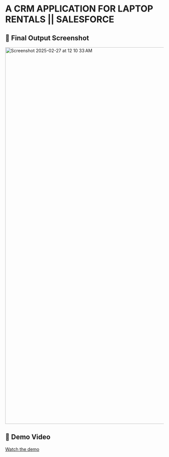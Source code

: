 # A CRM APPLICATION FOR LAPTOP RENTALS || SALESFORCE

## 📸 Final Output Screenshot
<img width="1200" alt="Screenshot 2025-02-27 at 12 10 33 AM" src="https://github.com/user-attachments/assets/41811d1d-3fed-49e0-a240-f6e0907ded5e" />


## 🎥 Demo Video
[Watch the demo](https://github.com/your-username/Laptop-Booking-System/blob/main/demo.mp4)
